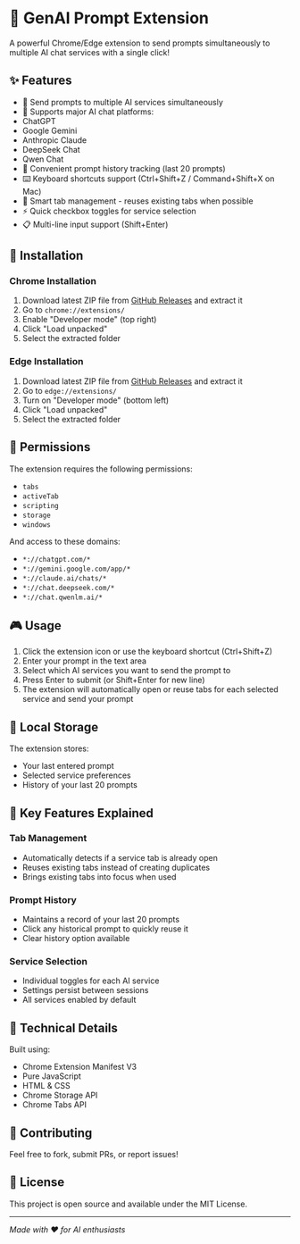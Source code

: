 # 🤖 GenAI Prompt Extension

A powerful Chrome/Edge extension to send prompts simultaneously to multiple AI chat services with a single click!

## ✨ Features

- 🚀 Send prompts to multiple AI services simultaneously
- 💬 Supports major AI chat platforms:
 - ChatGPT
 - Google Gemini
 - Anthropic Claude
 - DeepSeek Chat
 - Qwen Chat
- 📝 Convenient prompt history tracking (last 20 prompts)
- ⌨️ Keyboard shortcuts support (Ctrl+Shift+Z / Command+Shift+X on Mac)
- 🎯 Smart tab management - reuses existing tabs when possible
- ⚡ Quick checkbox toggles for service selection
- 📋 Multi-line input support (Shift+Enter)

## 🔧 Installation

### Chrome Installation
1. Download latest ZIP file from [GitHub Releases](https://github.com/dliedke/GenAIPromptExtension/releases) and extract it
2. Go to `chrome://extensions/`
3. Enable "Developer mode" (top right)
4. Click "Load unpacked"
5. Select the extracted folder

### Edge Installation
1. Download latest ZIP file from [GitHub Releases](https://github.com/dliedke/GenAIPromptExtension/releases) and extract it
2. Go to `edge://extensions/`
3. Turn on "Developer mode" (bottom left)
4. Click "Load unpacked"
5. Select the extracted folder

## 🔑 Permissions

The extension requires the following permissions:
- `tabs`
- `activeTab`
- `scripting`
- `storage`
- `windows`

And access to these domains:
- `*://chatgpt.com/*`
- `*://gemini.google.com/app/*`
- `*://claude.ai/chats/*`
- `*://chat.deepseek.com/*`
- `*://chat.qwenlm.ai/*`

## 🎮 Usage

1. Click the extension icon or use the keyboard shortcut (Ctrl+Shift+Z)
2. Enter your prompt in the text area
3. Select which AI services you want to send the prompt to
4. Press Enter to submit (or Shift+Enter for new line)
5. The extension will automatically open or reuse tabs for each selected service and send your prompt

## 💾 Local Storage

The extension stores:
- Your last entered prompt
- Selected service preferences
- History of your last 20 prompts

## 🌟 Key Features Explained

### Tab Management
- Automatically detects if a service tab is already open
- Reuses existing tabs instead of creating duplicates
- Brings existing tabs into focus when used

### Prompt History
- Maintains a record of your last 20 prompts
- Click any historical prompt to quickly reuse it
- Clear history option available

### Service Selection
- Individual toggles for each AI service
- Settings persist between sessions
- All services enabled by default

## 🔧 Technical Details

Built using:
- Chrome Extension Manifest V3
- Pure JavaScript
- HTML & CSS
- Chrome Storage API
- Chrome Tabs API

## 🤝 Contributing

Feel free to fork, submit PRs, or report issues!

## 📄 License

This project is open source and available under the MIT License.

---
*Made with ❤️ for AI enthusiasts*
